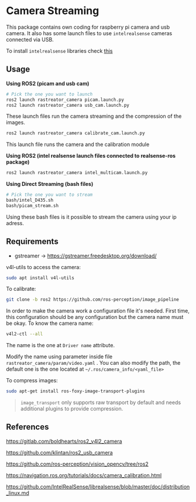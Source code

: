 # Camera Streaming

This package contains own coding for raspberry pi camera and usb camera. It also has some launch files to use `intelrealsense` cameras connected via USB.

To install `intelrealsense` libraries check [this](install_intelrealsense.md)

## Usage

**Using ROS2 (picam and usb cam)**

```bash
# Pick the one you want to launch
ros2 launch rastreator_camera picam.launch.py
ros2 launch rastreator_camera usb_cam.launch.py
```

These launch files run the camera streaming and the compression of the images.

```bash
ros2 launch rastreator_camera calibrate_cam.launch.py
```

This launch file runs the camera and the calibration module 



**Using ROS2 (intel realsense launch files connected to realsense-ros package)**

```bash
ros2 launch rastreator_camera intel_multicam.launch.py
```


**Using Direct Streaming (bash files)**

```bash
# Pick the one you want to stream
bash/intel_D435.sh
bash/picam_stream.sh
```

Using these bash files is it possible to stream the camera using your ip adress.



## Requirements

- gstreamer -> https://gstreamer.freedesktop.org/download/



v4l-utils to access the camera:

```bash
sudo apt install v4l-utils
```

To calibrate:

```bash
git clone -b ros2 https://github.com/ros-perception/image_pipeline
```

In order to make the camera work a configuration file it's needed. First time, this configuration should be any configuration but the camera name must be okay. To know the camera name:

```bash
v4l2-ctl --all
```

The name is the one at  `Driver name` attribute.

Modify the name using parameter inside file  `rastreator_camera/param/video.yaml` . You can also modify the path, the default one is the one located at `~/.ros/camera_info/<yaml_file>` 



To compress images:

```bash
sudo apt-get install ros-foxy-image-transport-plugins
```

> `image_transport` only supports raw transport by default and needs additional plugins to provide compression.



## References

https://gitlab.com/boldhearts/ros2_v4l2_camera

https://github.com/klintan/ros2_usb_camera

https://github.com/ros-perception/vision_opencv/tree/ros2

https://navigation.ros.org/tutorials/docs/camera_calibration.html

https://github.com/IntelRealSense/librealsense/blob/master/doc/distribution_linux.md

